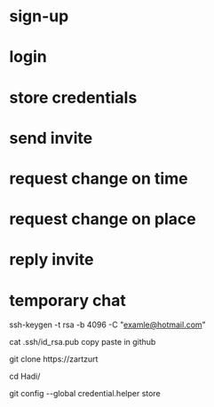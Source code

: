 # sign-up
# login
# store credentials
# send invite
# request change on time
# request change on place
# reply invite
# temporary chat

ssh-keygen -t rsa -b 4096 -C "examle@hotmail.com"

cat .ssh/id_rsa.pub
copy paste in github

git clone https://zartzurt

cd Hadi/

git config --global credential.helper store
